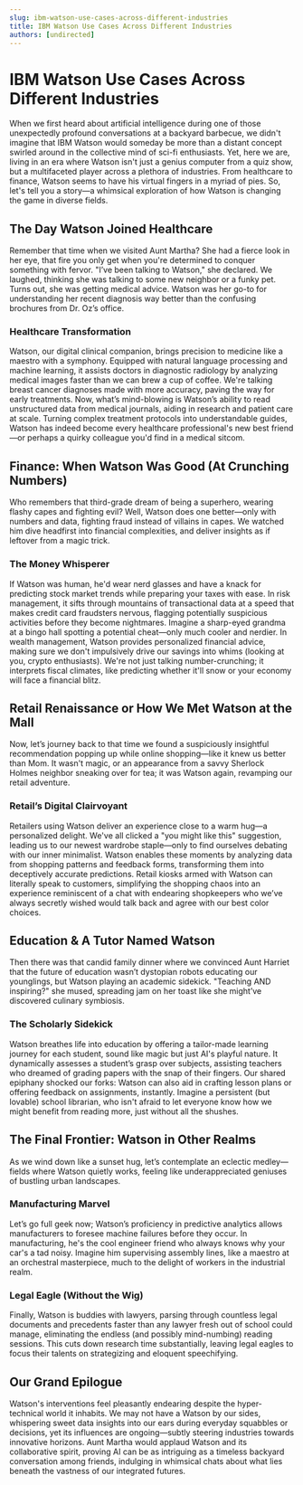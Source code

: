 ```yaml
---
slug: ibm-watson-use-cases-across-different-industries
title: IBM Watson Use Cases Across Different Industries
authors: [undirected]
---
```



# IBM Watson Use Cases Across Different Industries

When we first heard about artificial intelligence during one of those unexpectedly profound conversations at a backyard barbecue, we didn't imagine that IBM Watson would someday be more than a distant concept swirled around in the collective mind of sci-fi enthusiasts. Yet, here we are, living in an era where Watson isn't just a genius computer from a quiz show, but a multifaceted player across a plethora of industries. From healthcare to finance, Watson seems to have his virtual fingers in a myriad of pies. So, let's tell you a story—a whimsical exploration of how Watson is changing the game in diverse fields.

## The Day Watson Joined Healthcare 

Remember that time when we visited Aunt Martha? She had a fierce look in her eye, that fire you only get when you're determined to conquer something with fervor. "I’ve been talking to Watson," she declared. We laughed, thinking she was talking to some new neighbor or a funky pet. Turns out, she was getting medical advice. Watson was her go-to for understanding her recent diagnosis way better than the confusing brochures from Dr. Oz’s office.

### Healthcare Transformation  
Watson, our digital clinical companion, brings precision to medicine like a maestro with a symphony. Equipped with natural language processing and machine learning, it assists doctors in diagnostic radiology by analyzing medical images faster than we can brew a cup of coffee. We're talking breast cancer diagnoses made with more accuracy, paving the way for early treatments. Now, what’s mind-blowing is Watson’s ability to read unstructured data from medical journals, aiding in research and patient care at scale. Turning complex treatment protocols into understandable guides, Watson has indeed become every healthcare professional's new best friend—or perhaps a quirky colleague you'd find in a medical sitcom.

## Finance: When Watson Was Good (At Crunching Numbers)

Who remembers that third-grade dream of being a superhero, wearing flashy capes and fighting evil? Well, Watson does one better—only with numbers and data, fighting fraud instead of villains in capes. We watched him dive headfirst into financial complexities, and deliver insights as if leftover from a magic trick.

### The Money Whisperer  
If Watson was human, he'd wear nerd glasses and have a knack for predicting stock market trends while preparing your taxes with ease. In risk management, it sifts through mountains of transactional data at a speed that makes credit card fraudsters nervous, flagging potentially suspicious activities before they become nightmares. Imagine a sharp-eyed grandma at a bingo hall spotting a potential cheat—only much cooler and nerdier. In wealth management, Watson provides personalized financial advice, making sure we don't impulsively drive our savings into whims (looking at you, crypto enthusiasts). We're not just talking number-crunching; it interprets fiscal climates, like predicting whether it'll snow or your economy will face a financial blitz.

## Retail Renaissance or How We Met Watson at the Mall

Now, let’s journey back to that time we found a suspiciously insightful recommendation popping up while online shopping—like it knew us better than Mom. It wasn't magic, or an appearance from a savvy Sherlock Holmes neighbor sneaking over for tea; it was Watson again, revamping our retail adventure.

### Retail’s Digital Clairvoyant  
Retailers using Watson deliver an experience close to a warm hug—a personalized delight. We've all clicked a "you might like this" suggestion, leading us to our newest wardrobe staple—only to find ourselves debating with our inner minimalist. Watson enables these moments by analyzing data from shopping patterns and feedback forms, transforming them into deceptively accurate predictions. Retail kiosks armed with Watson can literally speak to customers, simplifying the shopping chaos into an experience reminiscent of a chat with endearing shopkeepers who we’ve always secretly wished would talk back and agree with our best color choices.

## Education & A Tutor Named Watson

Then there was that candid family dinner where we convinced Aunt Harriet that the future of education wasn’t dystopian robots educating our younglings, but Watson playing an academic sidekick. "Teaching AND inspiring?" she mused, spreading jam on her toast like she might’ve discovered culinary symbiosis. 

### The Scholarly Sidekick  
Watson breathes life into education by offering a tailor-made learning journey for each student, sound like magic but just AI's playful nature. It dynamically assesses a student’s grasp over subjects, assisting teachers who dreamed of grading papers with the snap of their fingers. Our shared epiphany shocked our forks: Watson can also aid in crafting lesson plans or offering feedback on assignments, instantly. Imagine a persistent (but lovable) school librarian, who isn't afraid to let everyone know how we might benefit from reading more, just without all the shushes.

## The Final Frontier: Watson in Other Realms

As we wind down like a sunset hug, let’s contemplate an eclectic medley—fields where Watson quietly works, feeling like underappreciated geniuses of bustling urban landscapes.

### Manufacturing Marvel
Let’s go full geek now; Watson’s proficiency in predictive analytics allows manufacturers to foresee machine failures before they occur. In manufacturing, he's the cool engineer friend who always knows why your car's a tad noisy. Imagine him supervising assembly lines, like a maestro at an orchestral masterpiece, much to the delight of workers in the industrial realm.

### Legal Eagle (Without the Wig)
Finally, Watson is buddies with lawyers, parsing through countless legal documents and precedents faster than any lawyer fresh out of school could manage, eliminating the endless (and possibly mind-numbing) reading sessions. This cuts down research time substantially, leaving legal eagles to focus their talents on strategizing and eloquent speechifying.

## Our Grand Epilogue

Watson's interventions feel pleasantly endearing despite the hyper-technical world it inhabits. We may not have a Watson by our sides, whispering sweet data insights into our ears during everyday squabbles or decisions, yet its influences are ongoing—subtly steering industries towards innovative horizons. Aunt Martha would applaud Watson and its collaborative spirit, proving AI can be as intriguing as a timeless backyard conversation among friends, indulging in whimsical chats about what lies beneath the vastness of our integrated futures.